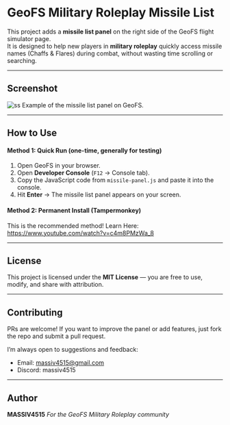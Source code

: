# GeoFS Military Roleplay Missile List

This project adds a **missile list panel** on the right side of the GeoFS flight simulator page.  
It is designed to help new players in **military roleplay** quickly access missile names (Chaffs & Flares) during combat, without wasting time scrolling or searching.

---

## Screenshot
![ss](https://github.com/user-attachments/assets/ce273e82-23cc-4eca-9cf6-21683bff6b9c)
Example of the missile list panel on GeoFS.

---

## How to Use

####  Method 1: Quick Run (one-time, generally for testing)
1. Open GeoFS in your browser.  
2. Open **Developer Console** (`F12` → Console tab).  
3. Copy the JavaScript code from `missile-panel.js` and paste it into the console.  
4. Hit **Enter** → The missile list panel appears on your screen.

####  Method 2: Permanent Install (Tampermonkey)
This is the recommended method!
Learn Here: https://www.youtube.com/watch?v=c4m8PMzWa_8

---

## License
This project is licensed under the **MIT License** — you are free to use, modify, and share with attribution.  

---

## Contributing
PRs are welcome! 
If you want to improve the panel or add features, just fork the repo and submit a pull request.

I’m always open to suggestions and feedback:  
- Email: massiv4515@gmail.com 
- Discord: massiv4515

---

## Author
**MASSIV4515**
_For the GeoFS Military Roleplay community_
